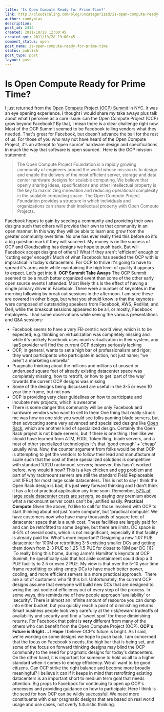 ```yaml
---
title: 'Is Open Compute Ready for Prime Time?'
link: http://cloudscaling.com/blog/uncategorized/is-open-compute-ready-for-prime-time/
author: randybias
description: 
post_id: 2414
created: 2011/10/28 12:00:45
created_gmt: 2011/10/28 19:00:45
comment_status: open
post_name: is-open-compute-ready-for-prime-time
status: publish
post_type: post
layout: post
---
```


# Is Open Compute Ready for Prime Time?

I just returned from the [Open Compute Project (OCP) Summit](http://opencompute.org/summit/) in NYC. It was an eye opening experience. I thought I would share my take aways plus talk about what I perceive as a core issue: can the Open Compute Project (OCP) grow beyond Facebook? By that, I mean there is a clear challenge right now. Most of the OCP Summit seemed to be Facebook telling vendors what they needed. That's great for Facebook, but doesn't advance the ball for the rest of us. For those of you who may not have heard of the Open Compute Project, it's an attempt to 'open source' hardware design and specifications, in much the way that software is open sourced.  Here is the OCP mission statement: 

> The Open Compute Project Foundation is a rapidly growing community of engineers around the world whose mission is to design and enable the delivery of the most efficient server, storage and data center hardware designs for scalable computing. We believe that openly sharing ideas, specifications and other intellectual property is the key to maximizing innovation and reducing operational complexity in the scalable computing space. The Open Compute Project Foundation provides a structure in which individuals and organizations can share their intellectual property with Open Compute Projects.

Facebook hopes to gain by seeding a community and providing their own designs such that others will provide their own to that community in an open manner. In this way they will be able to learn and grow from the greater community over time. No one has ever really tried this before so it's a big question mark if they will succeed. My money is on the success of OCP and Cloudscaling has designs we hope to push back. But will Facebook accept designs of others? What if they aren't 'efficient' enough or 'cutting edge' enough? Much of what Facebook has seeded the OCP with is impractical in today's datacenters. For OCP to thrive it's going to have to spread it's arms wide while maintaining the high level of quality it appears to expect. Let's get into it. **OCP Summit Take Aways** The OCP Summit seemed to be a much better organized event than some of the other early open source events I attended. Most likely this is the effect of having a single primary driver in Facebook. There were a number of keynotes in the morning following by break out sessions in the afternoon. I am sure these are covered in other blogs, but what you should know is that the keynotes were composed of outstanding speakers from Facebook, AWS, RedHat, and Dell, while the breakout sessions appeared to be all, or mostly, Facebook employees. I had some observations while seeing the various presentations and Q&A sessions: 

  * Facebook seems to have a very FB-centric world view, which is to be expected; e.g. thinking on virtualization was completely missing and while it's unlikely Facebook uses much virtualization in their system, any IaaS provider will find the current OCP designs seriously lacking
  * OCP, in general, wants to set a high bar of professionalism and rigor; they want participants who participate in action, not just name; "we aren't a marketing umbrella"
  * Pragmatic thinking about the millions and millions of unused or underused square feet of already existing datacenter space was completely missing; how to retrofit, or how to get 'part of the way' towards the current OCP designs was missing
  * Some of the designs being discussed are useful in the 3-5 or even 10 year time frame, but not now
  * OCP is providing very clear guidelines on how to participate and incubate new projects, which is awesome
  * There is some danger this community will be only Facebook and hardware vendors who want to sell to them
One thing that really struck me was how on one side you would see folks panning blade servers, but then advocating some very advanced and specialized designs like [Open Rack](http://arstechnica.com/business/news/2011/10/facebook-friends-open-source-hardware-for-data-centers.ars), which are another kind of specialized design. Certainly the Open Rack project is not blade servers, but if there is one thing I feel like we should have learned from ATM, FDDI, Token Ring, blade servers, and a host of other specialized technologies it's that 'good enough' + 'cheap' usually wins. Now, the counter argument from folks would be that OCP is attempting to get the vendors to follow their lead and manufacture at scale such that the cost of these specialized solutions is competitive with standard 1U/2U rackmount servers; however, this hasn't worked before, why would it now? This is a key chicken and egg problem and part of why rackmount servers are still the standard Field Replaceable Unit (FRU) for most large scale datacenters. This is not to say I think the Open Rack design is bad, it's just **very** forward thinking and I don't think it has a lot of practical application any time soon. Remember, [57% of large scale datacenter costs are servers](http://perspectives.mvdirona.com/2010/09/18/OverallDataCenterCosts.aspx), so paying *any* premium above what a rackmount server costs can't be justified easily. **Practical Compute** Given the above, I'd like to call for those involved with OCP to start thinking about not just 'open compute', but 'practical compute'. We have customers now who have many thousands of square feet of datacenter space that is a sunk cost. These facilities are largely paid for and can be retrofitted to some degree, but there are limits. DC space is 4-5% of overall costs, which is not insignificant, especially if that facility is already paid for. What's more important? Designing a new 1.07 PUE datacenter for 100M or retrofitting 3-5 existing smaller DCs and getting them down from 2-3 PUE to 1.25-1.5 PUE for closer to 10M per DC [1]?  To really bring this home, during Jame's Hamilton's keynote at OCP Summit, he specifically said that hot aisle containment could drop a 3 PUE facility to 2.5 or even 2 PUE. My view is that over the 5-10 year time frame retrofitting existing empty DCs to have much better power, cooling, and more efficient servers is a more practical approach.  There are a lot of customers who fit this bill. Unfortunately, the current OCP designs assume that everyone will build new DCs that are designed to wring the last oodle of efficiency out of every step of the process. In some ways, this reminds me of how people approach 'availability' or 'security'. There is almost an infinite amount of resource you can dump into either bucket, but you quickly reach a point of diminishing returns. Smart business people look very carefully at the risk/reward tradeoffs of availability and security and find a 'sweet spot' for those diminishing returns. For Facebook that point is **very** different from many of the others who can benefit from the Open Compute Project (OCP). **OCP's Future is Bright ... I Hope** I believe OCP's future is bright. As I said, we're working on some designs we hope to push back. I am concerned that the focus on Facebook's needs, the high bar that is being set, and some of the focus on forward thinking designs may blind the OCP community to the need for pragmatic designs for today's datacenters. On the other hand, it is important for someone to hold us all to a higher standard when it comes to energy efficiency. We all want to be good citizens. Can OCP strike the right balance and become more broadly meaningful? I believe it can if it keeps in mind that retrofitting existing datacenters is an important short to medium term goal that needs attention. Big props to Facebook for continuing to open up OCP's processes and providing guidance on how to participate. Here I think is the seed for how OCP can be wildly successful. We need more constituents with clear pragmatic designs that are based on real world usage and use cases, not overly futuristic thinking.